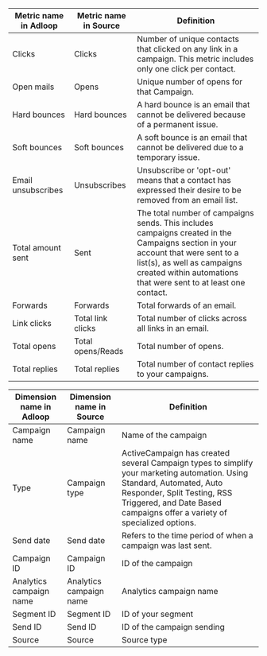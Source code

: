 

|  **Metric name in Adloop**  |  **Metric name in Source**  |  **Definition**  | 
|  --- |  --- |  --- | 
|  Clicks | Clicks | Number of unique contacts that clicked on any link in a campaign. This metric includes only one click per contact. | 
|   Open mails | Opens | Unique number of opens for that Campaign. | 
|   Hard bounces | Hard bounces | A hard bounce is an email that cannot be delivered because of a permanent issue. | 
|   Soft bounces | Soft bounces | A soft bounce is an email that cannot be delivered due to a temporary issue. | 
|   Email unsubscribes | Unsubscribes | Unsubscribe or 'opt-out' means that a contact has expressed their desire to be removed from an email list. | 
|   Total amount sent  | Sent | The total number of campaigns sends. This includes campaigns created in the Campaigns section in your account that were sent to a list(s), as well as campaigns created within automations that were sent to at least one contact. | 
|   Forwards | Forwards | Total forwards of an email. | 
|   Link clicks | Total link clicks | Total number of clicks across all links in an email. | 
|   Total opens | Total opens/Reads | Total number of opens. | 
|   Total replies | Total replies | Total number of contact replies to your campaigns. | 



|  **Dimension name in Adloop**  |  **Dimension name in Source**  |  **Definition**  | 
|  --- |  --- |  --- | 
|   Campaign name | Campaign name | Name of the campaign | 
|   Type | Campaign type | ActiveCampaign has created several Campaign types to simplify your marketing automation. Using Standard, Automated, Auto Responder, Split Testing, RSS Triggered, and Date Based campaigns offer a variety of specialized options. | 
|   Send date | Send date | Refers to the time period of when a campaign was last sent. | 
|   Campaign ID | Campaign ID | ID of the campaign | 
|   Analytics campaign name |  Analytics campaign name |  Analytics campaign name | 
|   Segment ID | Segment ID | ID of your segment | 
|   Send ID | Send ID | ID of the campaign sending | 
|   Source | Source | Source type | 





